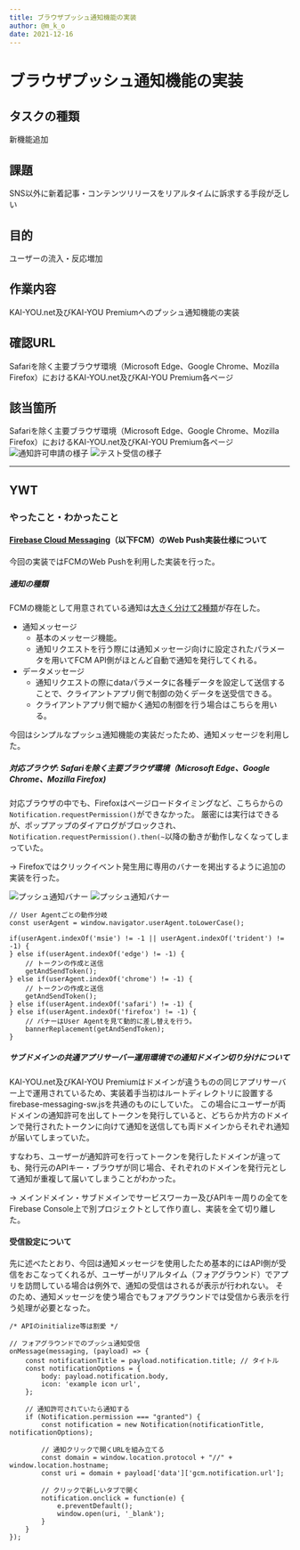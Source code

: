 ```yaml
---
title: ブラウザプッシュ通知機能の実装
author: @m_k_o
date: 2021-12-16
---
```



# ブラウザプッシュ通知機能の実装

## タスクの種類
新機能追加

## 課題
SNS以外に新着記事・コンテンツリリースをリアルタイムに訴求する手段が乏しい


## 目的
ユーザーの流入・反応増加


## 作業内容
KAI-YOU.net及びKAI-YOU Premiumへのプッシュ通知機能の実装


## 確認URL
Safariを除く主要ブラウザ環境（Microsoft Edge、Google Chrome、Mozilla Firefox）におけるKAI-YOU.net及びKAI-YOU Premium各ページ


## 該当箇所

Safariを除く主要ブラウザ環境（Microsoft Edge、Google Chrome、Mozilla Firefox）におけるKAI-YOU.net及びKAI-YOU Premium各ページ
![通知許可申請の様子](./images/20211216-1.png)
![テスト受信の様子](./images/20211216-2.png)

---

## YWT

### やったこと・わかったこと

#### [Firebase Cloud Messaging](https://firebase.google.com/docs/cloud-messaging?hl=ja)（以下FCM）のWeb Push実装仕様について

今回の実装ではFCMのWeb Pushを利用した実装を行った。

##### 通知の種類
FCMの機能として用意されている通知は[大きく分けて2種類](https://firebase.google.com/docs/cloud-messaging/concept-options?hl=ja)が存在した。
- 通知メッセージ
  - 基本のメッセージ機能。
  - 通知リクエストを行う際には通知メッセージ向けに設定されたパラメータを用いてFCM API側がほとんど自動で通知を発行してくれる。
- データメッセージ
  - 通知リクエストの際にdataパラメータに各種データを設定して送信することで、クライアントアプリ側で制御の効くデータを送受信できる。
  - クライアントアプリ側で細かく通知の制御を行う場合はこちらを用いる。

今回はシンプルなプッシュ通知機能の実装だったため、通知メッセージを利用した。


##### 対応ブラウザ: Safariを除く主要ブラウザ環境（Microsoft Edge、Google Chrome、Mozilla Firefox)
対応ブラウザの中でも、Firefoxはページロードタイミングなど、こちらからの`Notification.requestPermission()`ができなかった。
厳密には実行はできるが、ポップアップのダイアログがブロックされ、`Notification.requestPermission().then(~`以降の動きが動作しなくなってしまっていた。

→ Firefoxではクリックイベント発生用に専用のバナーを掲出するように追加の実装を行った。

![プッシュ通知バナー](./images/20211216-3.png)
![プッシュ通知バナー](./images/20211216-4.png)

```
// User Agentごとの動作分岐
const userAgent = window.navigator.userAgent.toLowerCase();

if(userAgent.indexOf('msie') != -1 || userAgent.indexOf('trident') != -1) {
} else if(userAgent.indexOf('edge') != -1) {
    // トークンの作成と送信
    getAndSendToken();
} else if(userAgent.indexOf('chrome') != -1) {
    // トークンの作成と送信
    getAndSendToken();
} else if(userAgent.indexOf('safari') != -1) {
} else if(userAgent.indexOf('firefox') != -1) {
    // バナーはUser Agentを見て動的に差し替えを行う。
    bannerReplacement(getAndSendToken);
}
```

##### サブドメインの共通アプリサーバー運用環境での通知ドメイン切り分けについて
KAI-YOU.net及びKAI-YOU Premiumはドメインが違うものの同じアプリサーバー上で運用されているため、実装着手当初はルートディレクトリに設置するfirebase-messaging-sw.jsを共通のものにしていた。
この場合にユーザーが両ドメインの通知許可を出してトークンを発行していると、どちらか片方のドメインで発行されたトークンに向けて通知を送信しても両ドメインからそれぞれ通知が届いてしまっていた。

すなわち、ユーザーが通知許可を行ってトークンを発行したドメインが違っても、発行元のAPIキー・ブラウザが同じ場合、それぞれのドメインを発行元として通知が重複して届いてしまうことがわかった。

→ メインドメイン・サブドメインでサービスワーカー及びAPIキー周りの全てをFirebase Console上で別プロジェクトとして作り直し、実装を全て切り離した。


#### 受信設定について
先に述べたとおり、今回は通知メッセージを使用したため基本的にはAPI側が受信をおこなってくれるが、ユーザーがリアルタイム（フォアグラウンド）でアプリを訪問している場合は例外で、通知の受信はされるが表示が行われない。
そのため、通知メッセージを使う場合でもフォアグラウンドでは受信から表示を行う処理が必要となった。


```
/* APIのinitialize等は割愛 */

// フォアグラウンドでのプッシュ通知受信
onMessage(messaging, (payload) => {
    const notificationTitle = payload.notification.title; // タイトル
    const notificationOptions = {
        body: payload.notification.body,
        icon: 'example icon url',
    };

    // 通知許可されていたら通知する
    if (Notification.permission === "granted") {
        const notification = new Notification(notificationTitle, notificationOptions);

        // 通知クリックで開くURLを組み立てる
        const domain = window.location.protocol + "//" + window.location.hostname;
        const uri = domain + payload['data']['gcm.notification.url'];

        // クリックで新しいタブで開く
        notification.onclick = function(e) {
            e.preventDefault();
            window.open(uri, '_blank');
        }
    }
});
```